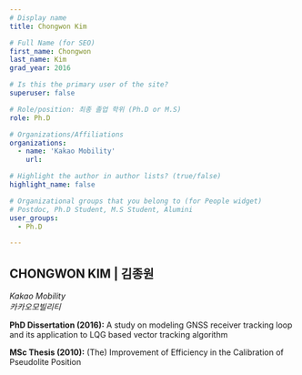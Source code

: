 ```yaml
---
# Display name
title: Chongwon Kim

# Full Name (for SEO)
first_name: Chongwon
last_name: Kim
grad_year: 2016

# Is this the primary user of the site?
superuser: false

# Role/position: 최종 졸업 학위 (Ph.D or M.S)
role: Ph.D

# Organizations/Affiliations
organizations:
  - name: 'Kakao Mobility'
    url: 

# Highlight the author in author lists? (true/false)
highlight_name: false

# Organizational groups that you belong to (for People widget)
# Postdoc, Ph.D Student, M.S Student, Alumini
user_groups: 
  - Ph.D

---
```


<!----- 이름" **별표2개 사이에 적을것** ----->

## **CHONGWON KIM | 김종원** 

<!----- 현재 직위/직장: *별표 사이에 적을것*----->

*Kakao Mobility*</br>
*카카오모빌리티*</br>

<!----- 학위논문 및 졸업연도(박사): 없으면 삭제----->

**PhD Dissertation (2016):** A study on modeling GNSS receiver tracking loop and its application to LQG based vector tracking algorithm

<!----- 학위논문 및 졸업연도(석사): 없으면 삭제----->

**MSc Thesis (2010):** (The) Improvement of Efficiency in the Calibration of Pseudolite Position

<!-----  Biography: 없으면 아래 공란----> </br> 



<!------------------------------------>
</br> 
